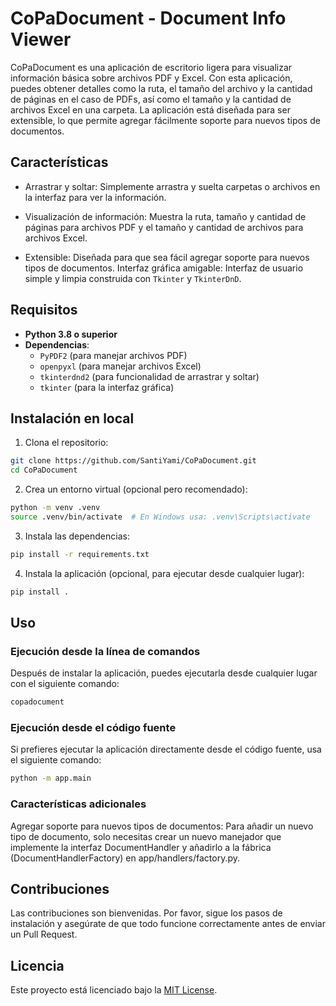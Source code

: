 
# CoPaDocument - Document Info Viewer

CoPaDocument es una aplicación de escritorio ligera para visualizar información básica sobre archivos PDF y Excel. Con esta aplicación, puedes obtener detalles como la ruta, el tamaño del archivo y la cantidad de páginas en el caso de PDFs, así como el tamaño y la cantidad de archivos Excel en una carpeta. La aplicación está diseñada para ser extensible, lo que permite agregar fácilmente soporte para nuevos tipos de documentos.

## Características

- Arrastrar y soltar: Simplemente arrastra y suelta carpetas o archivos en la interfaz para ver la información.

- Visualización de información: Muestra la ruta, tamaño y cantidad de páginas para archivos PDF y el tamaño y cantidad de archivos para archivos Excel.

- Extensible: Diseñada para que sea fácil agregar soporte para nuevos tipos de documentos.
Interfaz gráfica amigable: Interfaz de usuario simple y limpia construida con `Tkinter` y `TkinterDnD`.

## Requisitos

- **Python 3.8 o superior**
- **Dependencias**:
  - `PyPDF2` (para manejar archivos PDF)
  - `openpyxl` (para manejar archivos Excel)
  - `tkinterdnd2` (para funcionalidad de arrastrar y soltar)
  - `tkinter` (para la interfaz gráfica)

## Instalación en local

1. Clona el repositorio:

```bash
git clone https://github.com/SantiYami/CoPaDocument.git
cd CoPaDocument
```

2. Crea un entorno virtual (opcional pero recomendado):

```bash
python -m venv .venv
source .venv/bin/activate  # En Windows usa: .venv\Scripts\activate
```

3. Instala las dependencias:

```bash
pip install -r requirements.txt
```

4. Instala la aplicación (opcional, para ejecutar desde cualquier lugar):

```bash
pip install .
```

## Uso

### Ejecución desde la línea de comandos

Después de instalar la aplicación, puedes ejecutarla desde cualquier lugar con el siguiente comando:

```bash
copadocument
```

### Ejecución desde el código fuente

Si prefieres ejecutar la aplicación directamente desde el código fuente, usa el siguiente comando:

```bash
python -m app.main
```

### Características adicionales

Agregar soporte para nuevos tipos de documentos: Para añadir un nuevo tipo de documento, solo necesitas crear un nuevo manejador que implemente la interfaz DocumentHandler y añadirlo a la fábrica (DocumentHandlerFactory) en app/handlers/factory.py.

## Contribuciones

Las contribuciones son bienvenidas. Por favor, sigue los pasos de instalación y asegúrate de que todo funcione correctamente antes de enviar un Pull Request.

## Licencia

Este proyecto está licenciado bajo la [MIT License](https://github.com/SantiYami/CoPaDocument?tab=MIT-1-ov-file).
